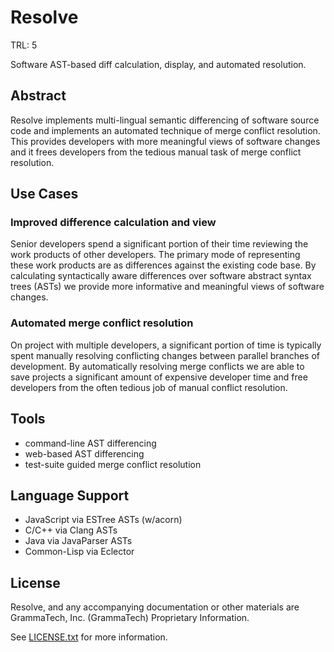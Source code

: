 Resolve
=======

TRL: 5

Software AST-based diff calculation, display, and automated resolution.

## Abstract
Resolve implements multi-lingual semantic differencing of software
source code and implements an automated technique of merge conflict
resolution.  This provides developers with more meaningful views of
software changes and it frees developers from the tedious manual task
of merge conflict resolution.

## Use Cases

### Improved difference calculation and view
Senior developers spend a significant portion of their time reviewing
the work products of other developers.  The primary mode of
representing these work products are as differences against the
existing code base.  By calculating syntactically aware differences
over software abstract syntax trees (ASTs) we provide more informative
and meaningful views of software changes.

### Automated merge conflict resolution
On project with multiple developers, a significant portion of time is
typically spent manually resolving conflicting changes between
parallel branches of development.  By automatically resolving merge
conflicts we are able to save projects a significant amount of
expensive developer time and free developers from the often tedious
job of manual conflict resolution.

## Tools
- command-line AST differencing
- web-based AST differencing
- test-suite guided merge conflict resolution

## Language Support
- JavaScript via ESTree ASTs (w/acorn)
- C/C++ via Clang ASTs
- Java via JavaParser ASTs
- Common-Lisp via Eclector

## License
Resolve, and any accompanying documentation or other materials are
GrammaTech, Inc. (GrammaTech) Proprietary Information.

See [LICENSE.txt](LICENSE.txt) for more information.
